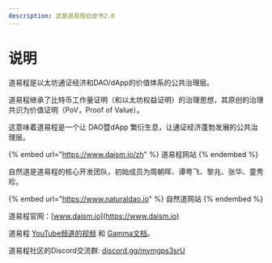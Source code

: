 ```yaml
---
description: 这是道易程白皮书2.0
---
```


# 说明

道易程是以太坊通证经济和DAO/dApp的价值体系的公共治理层。

道易程继承了比特币工作量证明（和以太坊权益证明）的治理思想，其原创的治理共识为价值证明（PoV，Proof of Value）。

这意味着道易程是一个让 DAO暨dApp 繁衍生息，让通证经济蓬勃发展的公共治理层。

{% embed url="https://www.daism.io/zh" %}
道易程网站
{% endembed %}

自然道是道易程的核心开发团队，初始成员为周朝晖、谭粤飞、黎兆、张华、童秀珍。

{% embed url="https://www.naturaldao.io" %}
自然道网站
{% endembed %}

道易程官网：[www.daism.io](https://www.daism.io)

道易程 [YouTube频道的视频](https://www.youtube.com/@daismcore8822) 和 [Gamma文档](https://gamma.app/public/1-ht43d86c5lhu0rn)。

道易程社区的Discord交流群: [discord.gg/mymgps3srU](https://discord.gg/mymgps3srU)
